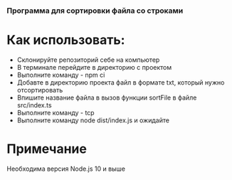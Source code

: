 ### Программа для сортировки файла со строками

# Как использовать:

- Склонируйте репозиторий себе на компьютер
- В терминале перейдите в директорию с проектом
- Выполните команду - npm ci
- Добавте в директорию проекта файл в формате txt, который нужно отсортировать
- Впишите название файла в вызов функции sortFile в файле src/index.ts
- Выполните команду - tcp
- Выполните команду node dist/index.js и ожидайте


# Примечание
Необходима версия Node.js 10 и выше
